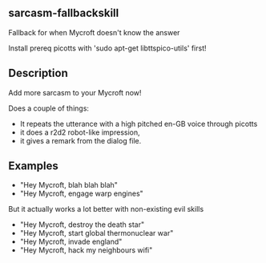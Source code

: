 ## sarcasm-fallbackskill
Fallback for when Mycroft doesn't know the answer

Install prereq picotts with 'sudo apt-get libttspico-utils' first!

## Description 
 
Add more sarcasm to your Mycroft now!

Does a couple of things:
- It repeats the utterance with a high pitched en-GB voice through picotts
- it does a r2d2 robot-like impression, 
- it gives a remark from the dialog file.

## Examples 
* "Hey Mycroft, blah blah blah"
* "Hey Mycroft, engage warp engines"

But it actually works a lot better with non-existing evil skills

* "Hey Mycroft, destroy the death star"
* "Hey Mycroft, start global thermonuclear war"
* "Hey Mycroft, invade england"
* "Hey Mycroft, hack my neighbours wifi"
